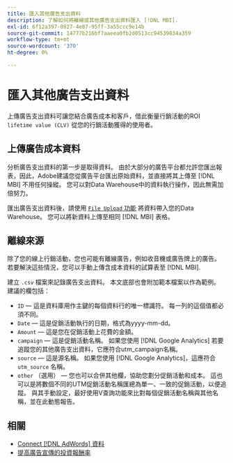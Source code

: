 ```yaml
---
title: 匯入其他廣告支出資料
description: 了解如何將離線或其他廣告支出資料匯入 [!DNL MBI].
exl-id: 6f12a397-0927-4e87-95ff-3a55ccc9e14b
source-git-commit: 14777b216bf7aaeea0fb2d0513cc94539034a359
workflow-type: tm+mt
source-wordcount: '370'
ht-degree: 0%

---
```


# 匯入其他廣告支出資料

上傳廣告支出資料可讓您結合廣告成本和客戶，借此衡量行銷活動的ROI `lifetime value (CLV)` 從您的行銷活動獲得的使用者。

## 上傳廣告成本資料

分析廣告支出資料的第一步是取得資料。 由於大部分的廣告平台都允許您匯出報表，因此，Adobe建議您從廣告平台匯出原始資料，並直接將其上傳至 [!DNL MBI] 不用任何操縱。 您可以對Data Warehouse中的資料執行操作，因此無需加倍努力。

匯出廣告支出資料後，請使用 [`File Upload` 功能](../connecting-data/using-file-uploader.md) 將資料帶入您的Data Warehouse。 您可以將新資料上傳至相同 [!DNL MBI] 表格。

## 離線來源

除了您的線上行銷活動，您也可能有離線廣告，例如收音機或廣告牌上的廣告。 若要解決這些情況，您可以手動上傳含成本資料的試算表至 [!DNL MBI].

建立 `.csv` 檔案來記錄廣告支出資料。 本文底部也會附加範本檔案以作為範例。 建議的欄包括：

* `ID`  — 這是資料庫用作主鍵的每個資料行的唯一標識符。 每一列的這個值都必須不同。
* `Date`  — 這是促銷活動執行的日期，格式為yyyy-mm-dd。
* `Amount`  — 這是您在促銷活動上花費的金額。
* `campaign`  — 這是促銷活動名稱。 如果您使用 [!DNL Google Analytics] 若要追蹤您的其他廣告支出資料，它應符合utm\_campaign名稱。
* `source`  — 這是源名稱。 如果您使用 [!DNL Google Analytics]，這應符合 `utm_source` 名稱。
* `other` （選用） — 您也可以合併其他欄，協助您劃分促銷活動和成本。 這也可以是將數個不同的UTM促銷活動名稱匯總為單一、一致的促銷活動，以便追蹤。 與其手動設定，最好使用V查詢功能來比對每個促銷活動名稱與其他名稱，並在此動態報告。

## 相關

* [Connect [!DNL AdWords] 資料](../integrations/google-adwords.md)
* [提高廣告宣傳的投資報酬率](../../analysis/roi-ad-camp.md)
